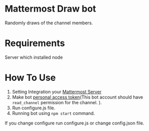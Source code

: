 # Mattermost Draw bot
Randomly draws of the channel members.

# Requirements
Server which installed node

# How To Use
1. Setting Integration your [Mattermost Server](https://docs.mattermost.com/developer/slash-commands.html)
2. Make bot [personal access token](https://docs.mattermost.com/developer/personal-access-tokens.html)(This bot account should have `read_channel` permission for the channel. ).
3. Run configure.js file.
4. Running bot using `npm start` command. 

If you change configure run configure.js or change config.json file.